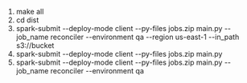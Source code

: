 1. make all
2. cd dist
3. spark-submit --deploy-mode client --py-files jobs.zip main.py --job_name reconciler --environment qa --region us-east-1 --in_path s3://bucket
4. spark-submit --deploy-mode client --py-files jobs.zip main.py
5. spark-submit --deploy-mode client --py-files jobs.zip main.py --job_name reconciler --environment qa

